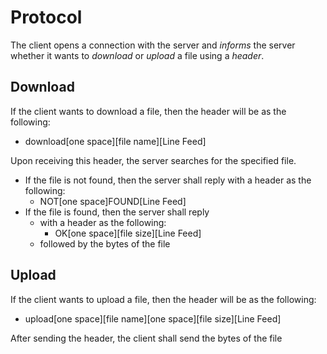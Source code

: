 # Protocol
The client opens a connection with the server and *informs* the server whether it wants to *download* or *upload* a file using a *header*.

## Download
If the client wants to download a file, then the header will be as the following:
- download[one space][file name][Line Feed]

Upon receiving this header, the server searches for the specified file.
- If the file is not found, then the server shall reply with a header as the following:
  - NOT[one space]FOUND[Line Feed]
- If the file is found, then the server shall reply
  - with a header as the following:
    - OK[one space][file size][Line Feed]
  - followed by the bytes of the file
		
## Upload
If the client wants to upload a file, then the header will be as the following:
- upload[one space][file name][one space][file size][Line Feed]

After sending the header, the client shall send the bytes of the file
